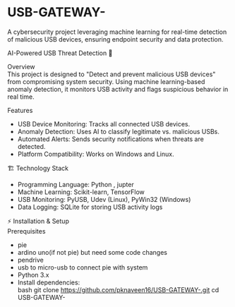 # USB-GATEWAY-
A cybersecurity project leveraging machine learning for real-time detection of malicious USB devices, ensuring endpoint security and data protection.


AI-Powered USB Threat Detection 🔐  

Overview  
This project is designed to "Detect and prevent malicious USB devices" from compromising system security. Using machine learning-based anomaly detection, it monitors USB activity and flags suspicious behavior in real time.  

Features  
- USB Device Monitoring: Tracks all connected USB devices.  
- Anomaly Detection: Uses AI to classify legitimate vs. malicious USBs.  
- Automated Alerts: Sends security notifications when threats are detected.  
- Platform Compatibility: Works on Windows and Linux.  

🏗 Technology Stack  
- Programming Language: Python  , jupter
- Machine Learning: Scikit-learn, TensorFlow  
- USB Monitoring: PyUSB, Udev (Linux), PyWin32 (Windows)  
- Data Logging: SQLite for storing USB activity logs  

⚡ Installation & Setup  
 Prerequisites
 - pie
 - ardino uno(if not pie) but need some code changes
 - pendrive
 - usb to micro-usb to connect pie with system
- Python 3.x  
- Install dependencies:  
  bash
  git clone https://github.com/pknaveen16/USB-GATEWAY-.git
cd USB-GATEWAY-

